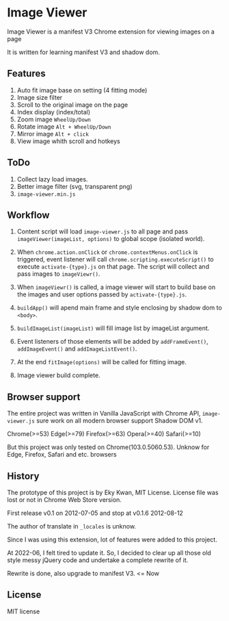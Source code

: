 # Image Viewer

Image Viewer is a manifest V3 Chrome extension for viewing images on a page

It is written for learning manifest V3 and shadow dom.

## Features

1. Auto fit image base on setting (4 fitting mode)
2. Image size filter
3. Scroll to the original image on the page
4. Index display (index/total)
5. Zoom image `WheelUp/Down`
6. Rotate image `Alt + WheelUp/Down`
7. Mirror image `Alt + click`
8. View image whith scroll and hotkeys

## ToDo

1. Collect lazy load images.
2. Better image filter (svg, transparent png)
3. `image-viewer.min.js`

## Workflow

1. Content script will load `image-viewer.js` to all page and pass `imageViewer(imageList, options)` to global scope (isolated world).

2. When `chrome.action.onClick` or `chrome.contextMenus.onClick` is triggered, event listener will call `chrome.scripting.executeScript()` to execute `activate-{type}.js` on that page. The script will collect and pass images to `imageViewr()`.

3. When `imageViewr()` is called, a image viewer will start to build base on the images and user options passed by `activate-{type}.js`.

4. `buildApp()` will apend main frame and style enclosing by shadow dom to `<body>`.

5. `buildImageList(imageList)` will fill image list by imageList argument.

6. Event listeners of those elements will be added by `addFrameEvent()`, `addImageEvent()` and `addImageListEvent()`. 

7. At the end `fitImage(options)` will be called for fitting image.

8. Image viewer build complete.

## Browser support

The entire project was written in Vanilla JavaScript with Chrome API, `image-viewer.js` sure work on all modern browser support Shadow DOM v1.

Chrome(>=53) Edge(>=79) Firefox(>=63) Opera(>=40) Safari(>=10)

But this project was only tested on Chrome(103.0.5060.53). Unknow for Edge, Firefox, Safari and etc. browsers

## History

The prototype of this project is by Eky Kwan, MIT License. License file was lost or not in Chrome Web Store version.

First release v0.1 on 2012-07-05 and stop at v0.1.6 2012-08-12

The author of translate in `_locales` is unknow.

Since I was using this extension, lot of features were added to this project.

At 2022-06, I felt tired to update it. So, I decided to clear up all those old style messy jQuery code and undertake a complete rewrite of it.

Rewrite is done, also upgrade to manifest V3. <= Now

## License

MIT license